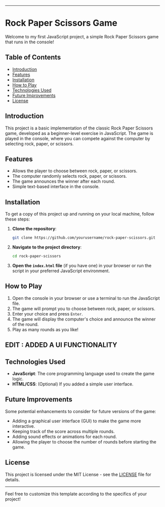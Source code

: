 

---

# Rock Paper Scissors Game

Welcome to my first JavaScript project, a simple Rock Paper Scissors game that runs in the console!

## Table of Contents

- [Introduction](#introduction)
- [Features](#features)
- [Installation](#installation)
- [How to Play](#how-to-play)
- [Technologies Used](#technologies-used)
- [Future Improvements](#future-improvements)
- [License](#license)

## Introduction

This project is a basic implementation of the classic Rock Paper Scissors game, developed as a beginner-level exercise in JavaScript. The game is played in the console, where you can compete against the computer by selecting rock, paper, or scissors.

## Features

- Allows the player to choose between rock, paper, or scissors.
- The computer randomly selects rock, paper, or scissors.
- The game announces the winner after each round.
- Simple text-based interface in the console.

## Installation

To get a copy of this project up and running on your local machine, follow these steps:

1. **Clone the repository**:
   ```bash
   git clone https://github.com/yourusername/rock-paper-scissors.git
   ```
   
2. **Navigate to the project directory**:
   ```bash
   cd rock-paper-scissors
   ```

3. **Open the `index.html` file** (if you have one) in your browser or run the script in your preferred JavaScript environment.

## How to Play

1. Open the console in your browser or use a terminal to run the JavaScript file.
2. The game will prompt you to choose between rock, paper, or scissors.
3. Enter your choice and press `Enter`.
4. The game will display the computer's choice and announce the winner of the round.
5. Play as many rounds as you like!


## EDIT : ADDED A UI FUNCTIONALITY 


## Technologies Used

- **JavaScript**: The core programming language used to create the game logic.
- **HTML/CSS**: (Optional) If you added a simple user interface.

## Future Improvements

Some potential enhancements to consider for future versions of the game:

- Adding a graphical user interface (GUI) to make the game more interactive.
- Keeping track of the score across multiple rounds.
- Adding sound effects or animations for each round.
- Allowing the player to choose the number of rounds before starting the game.

## License

This project is licensed under the MIT License - see the [LICENSE](LICENSE) file for details.

---

Feel free to customize this template according to the specifics of your project!
